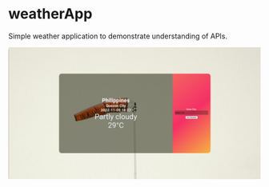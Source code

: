 # weatherApp

Simple weather application to demonstrate understanding of APIs.



![screenshot](https://raw.githubusercontent.com/luvie23/weatherApp/master/src/imgs/screengrab.png)